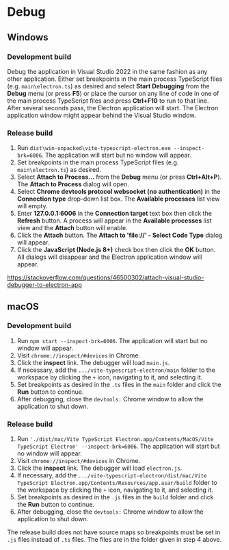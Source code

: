 # Debug

## Windows

### Development build

Debug the application in Visual Studio 2022 in the same fashion as any other application.  Either set breakpoints in the main
process TypeScript files (e.g. `main\electron.ts`) as desired and select **Start Debugging** from the **Debug** menu (or press
**F5**) or place the cursor on any line of code in one of the main process TypeScript files and press **Ctrl+F10** to run to that
line.  After several seconds pass, the Electron application will start.  The Electron application window might appear behind the
Visual Studio window.

### Release build

1. Run `dist\win-unpacked\vite-typescript-electron.exe --inspect-brk=6006`.  The application will start but no window will appear.
1. Set breakpoints in the main process TypeScript files (e.g. `main\electron.ts`) as desired.
1. Select **Attach to Process...** from the **Debug** menu (or press **Ctrl+Alt+P**).  The **Attach to Process** dialog will open.
1. Select **Chrome devtools protocol websocket (no authentication)** in the **Connection type** drop-down list box.  The **Available processes** list view will empty.
1. Enter **127.0.0.1:6006** in the **Connection target** text box then click the **Refresh** button.  A process will appear in the **Available processes** list view and the **Attach** button will enable.
1. Click the **Attach** button.  The **Attach to 'file://' - Select Code Type** dialog will appear.
1. Click the **JavaScript (Node.js 8+)** check box then click the **OK** button.  All dialogs will disappear and the Electron application window will appear.

https://stackoverflow.com/questions/46500302/attach-visual-studio-debugger-to-electron-app

## macOS

### Development build

1. Run `npm start --inspect-brk=6006`.  The application will start but no window will appear.
1. Visit `chrome://inspect/#devices` in Chrome.
1. Click the **inspect** link.  The debugger will load `main.js`.
1. If necessary, add the `.../vite-typescript-electron/main` folder to the workspace by clicking the `+` icon, navigating to it, and selecting it.
1. Set breakpoints as desired in the `.ts` files in the `main` folder and click the **Run** button to continue.
1. After debugging, close the `devtools:` Chrome window to allow the application to shut down.

### Release build

1. Run `'./dist/mac/Vite TypeScript Electron.app/Contents/MacOS/Vite TypeScript Electron' --inspect-brk=6006`.  The application will start but no window will appear.
1. Visit `chrome://inspect/#devices` in Chrome.
1. Click the **inspect** link.  The debugger will load `electron.js`.
1. If necessary, add the `.../vite-typescript-electron/dist/mac/Vite TypeScript Electron.app/Contents/Resources/app.asar/build` folder to the workspace by clicking the `+` icon, navigating to it, and selecting it.
1. Set breakpoints as desired in the `.js` files in the `build` folder and click the **Run** button to continue.
1. After debugging, close the `devtools:` Chrome window to allow the application to shut down.

The release build does not have source maps so breakpoints must be set in `.js` files instead of `.ts` files.  The files are in the
folder given in step 4 above.
